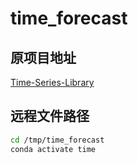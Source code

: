 # time_forecast

## 原项目地址
[Time-Series-Library](https://github.com/thuml/Time-Series-Library "时间序列库")

## 远程文件路径
```bash
cd /tmp/time_forecast
conda activate time
```


